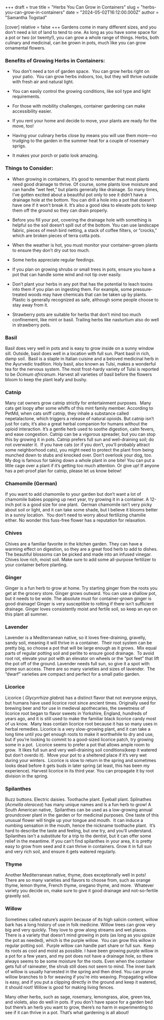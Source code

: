 +++
draft = true
title = "Herbs You Can Grow in Containers"
slug = "herbs-you-can-grow-in-containers"
date = "2024-05-02T16:12:00.000Z"
author = "Samantha Togstad"

[cover]
relative = false
+++
Gardens come in many different sizes, and you don't need a lot of land to tend to one. As long as you have some space for a pot or two (or twenty!), you can grow a whole range of things. Herbs, both culinary and medicinal, can be grown in pots, much like you can grow ornamental flowers.

### Benefits of Growing Herbs in Containers:

* You don’t need a ton of garden space.  You can grow herbs right on your patio.  You can grow herbs indoors, too, but they will thrive outside with fresh air and natural light. 


* You can easily control the growing conditions, like soil type and light requirements.


* For those with mobility challenges, container gardening can make accessibility easier. 


* If you rent your home and decide to move, your plants are ready for the move, too!


* Having your culinary herbs close by means you will use them more—no trudging to the garden in the summer heat for a couple of rosemary sprigs. 


* It makes your porch or patio look amazing.



### Things to Consider: 





* When growing in containers, it’s good to remember that most plants need good drainage to thrive. Of course, some plants love moisture and can handle “wet feet,” but plants generally like drainage. So many times, I’ve gotten excited about a beautiful pot only to see it didn’t have a drainage hole at the bottom. You can drill a hole into a pot that doesn’t have one if it won’t break it. It’s also a good idea to elevate pots to keep them off the ground so they can drain properly.



* Before you fill your pot, covering the drainage hole with something is helpful so the soil doesn’t spill out of the bottom. You can use landscape fabric, pieces of mesh bird netting, a stack of coffee filters, or “crocks,” which are broken pieces of terra cotta pots. 



* When the weather is hot, you must monitor your container-grown plants to ensure they don’t dry out too much. 



* Some herbs appreciate regular feedings. 



* If you plan on growing shrubs or small trees in pots, ensure you have a pot that can handle some wind and not tip over easily. 



* Don’t plant your herbs in any pot that has the potential to leach toxins into them if you plan on ingesting them. For example, some pressure-treated woods may have chemicals that can be taken up by plants. Plastic is generally recognized as safe, although some people choose to stay away from it. 



* Strawberry pots are suitable for herbs that don’t mind too much confinement, like mint or basil. Trailing herbs like nasturtium also do well in strawberry pots. 

### Basil

Basil does very well in pots and is easy to grow inside on a sunny window sill. Outside, basil does well in a location with full sun. Plant basil in rich, damp soil.  Basil is a staple in Italian cuisine and a beloved medicinal herb in the Ayurvedic tradition. Holy basil, also known as Tulsi, makes a wonderful tea for the nervous system. The most frost-hardy variety of Tulsi is reported to be *Ocimum africanum*. Harvest all varieties of basil before the flowers bloom to keep the plant leafy and bushy. 



### Catnip

Many cat owners grow catnip strictly for entertainment purposes.  Many cats get loopy after some whiffs of this mint family member. According to PetMd, when cats sniff catnip, they inhale a substance called nepetalactone, which triggers a release of natural opioids. But catnip isn’t just for cats; it’s also a great herbal companion for humans without the opioid interaction. It’s a gentle herb used to soothe digestion, calm fevers, and ease congestion. Catnip can be a vigorous spreader, but you can stop this by growing it in pots. Catnip prefers full sun and well-draining soil; do not overwater it.  If you have cats (or if you don’t, you’ll probably attract some neighborhood cats), you might need to protect the plant from being munched down to stubs and knocked over. Don’t overlook your dog, too.  My dog is famous for taking down a whole plant in one bite! You can put a little cage over a plant if it’s getting too much attention. Or give up! If anyone has a pet-proof plan for catnip, please let us know below!



### Chamomile (German)

If you want to add chamomile to your garden but don’t want a lot of chamomile babies popping up next year, try growing it in a container. A 12-inch pot is a good size for one plant.  German chamomile isn’t very picky about soil or light, and it can take some shade, but I believe it blooms better in a sunny location.  You don’t need to worry about fertilizing chamilie either. No wonder this fuss-free flower has a reputation for relaxation. 

### Chives

Chives are a familiar favorite in the kitchen garden. They can have a warming effect on digestion, so they are a great food herb to add to dishes. The beautiful blossoms can be picked and made into an infused vinegar. Chives love rich, moist soil. Make sure to add some all-purpose fertilizer to your container before planting.



### Ginger



Ginger is a fun herb to grow at home. Try starting ginger from the roots you get at the grocery store. Ginger grows outward. You can use a shallow pot, but it needs to be wide. The absolute must for container-grown ginger is good drainage! Ginger is very susceptible to rotting if there isn’t sufficient drainage. Ginger loves consistently moist and fertile soil, so keep an eye on this plant all summer. 



### Lavender

Lavender is a Mediterranean native, so it loves free-draining, gravelly, sandy soil, meaning it will thrive in a container.  Their root system can be pretty big, so choose a pot that will be large enough as it grows.  Mix equal parts of regular potting soil and perlite to ensure good drainage.  To avoid root rot, elevate your pot with an elevator on wheels or the “pot feet” that lift the pot off of the ground. Lavender needs full sun, so give it a spot with prime sun access. There are so many varieties and sizes of lavender.  The “dwarf” varieties are compact and perfect for a small patio garden. 



### Licorice

Licorice ( *Glycyrrhiza glabra*) has a distinct flavor that not everyone enjoys, but humans have used licorice root since ancient times. Originally used for brewing beer and for use in medieval apothecaries, the sweetness of licorice root began to flavor sweets in Yorkshire, England, hundreds of years ago, and it is still used to make the familiar black licorice candy most of us know.  Many teas contain licorice root because it has so many uses in herbal remedies. Licorice is a very slow-growing plant, and it can take a long time until you get enough roots to make it worthwhile to dry and use, but if you’re looking to commit to a good-sized licorice patch, try growing some in a pot.  Licorice seems to prefer a pot that allows ample room to grow.  It likes full sun and very well-draining soil conditions(keep it watered but don’t overdo it).  Move your pot to a sheltered place if it’s very wet during your winters.  Licorice is slow to return in the spring and sometimes looks dead before it gets buds in later spring (at least, this has been my experience). Harvest licorice in its third year. You can propagate it by root division in the spring.

### Spilanthes

Buzz buttons. Electric daisies. Toothache plant. Eyeball plant. Splinathes (*Acmella oleracea*) has many unique names and is a fun herb to grow! A South American native,  Spilanthes can be used as a low-growing annual groundcover plant in the garden or for medicinal purposes. One taste of this unusual flower will tingle up your tongue and mouth.  It can induce a numbing sensation in the mouth, hence the nickname toothache plant.  It’s hard to describe the taste and feeling, but one try, and you’ll understand.  Spilanthes isn't a substitute for a trip to the dentist, but it can offer some relief in the meantime. If you can’t find spilanthes in your area, it is pretty easy to grow from seed and it can thrive in containers. Grow it in full sun and very rich soil, and ensure it gets watered regularly. 



### Thyme

Another Mediterranean native, thyme, does exceptionally well in pots!  There are so many varieties and flavors to choose from, such as orange thyme, lemon thyme, French thyme, oregano thyme, and more.  Whatever variety you decide on, make sure to give it good drainage and not-so-fertile gravelly soil. 

### Willow

Sometimes called nature’s aspirin because of its high salicin content, willow bark has a long history of use in folk medicine. Willow trees can grow very big and very quickly. They love to grow along streams and wet places.  There is a variety that doesn’t mind growing in pots (as long as you upsize the pot as needed), which is the purple willow.  You can grow this willow in regular potting soil.  Purple willow can handle part share or full sun.  Keep its roots as cool and moist as possible. I have been growing purple willow in a pot for a few years, and my pot does not have a drainage hole, so there always seems to be some moisture for the roots. Even when the container gets full of rainwater, the shrub still does not seem to mind. The inner bark of willow is usually harvested in the spring and then dried. You can prune willow branches to b for weaving if you're into weaving. Propagating willow is easy, and if you put a clipping directly in the ground and keep it watered, it should root! Willow is good for making living fences.



Many other herbs, such as sage, rosemary, lemongrass, aloe, green tea, and violets, also do well in pots. If you don’t have space for a garden bed but there’s an herb you want to grow, there’s no harm in experimenting to see if it can thrive in a pot. That’s what gardening is all about!

